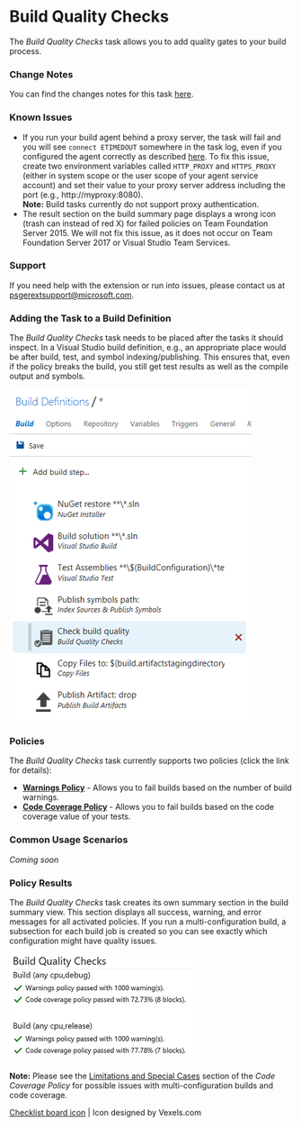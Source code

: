 # Build Quality Checks
The *Build Quality Checks* task allows you to add quality gates to your build process.

### Change Notes
You can find the changes notes for this task [here][Notes].

[Notes]: https://github.com/almtcger/VstsExtensions/blob/master/BuildQualityChecks/en-US/changeNotes.md

### Known Issues
- If you run your build agent behind a proxy server, the task will fail and you will see `connect ETIMEDOUT` somewhere in the
  task log, even if you configured the agent correctly as described [here][Proxy]. To fix this issue, create two environment variables
  called `HTTP_PROXY` and `HTTPS_PROXY` (either in system scope or the user scope of your agent service account) and set their
  value to your proxy server address including the port (e.g., http://myproxy:8080).  
  **Note:** Build tasks currently do not support proxy authentication.
- The result section on the build summary page displays a wrong icon (trash can instead of red X) for failed policies on Team Foundation
  Server 2015. We will not fix this issue, as it does not occur on Team Foundation Server 2017 or Visual Studio Team Services.

[Proxy]: https://github.com/Microsoft/vsts-agent/blob/master/docs/start/proxyconfig.md

### Support
If you need help with the extension or run into issues, please contact us at <a href='&#109;&#97;&#105;&#108;&#116;&#111;&#58;&#112;&#115;&#103;&#101;&#114;&#101;&#120;&#116;&#115;&#117;&#112;&#112;&#111;&#114;&#116;&#64;&#109;&#105;&#99;&#114;&#111;&#115;&#111;&#102;&#116;&#46;&#99;&#111;&#109;'>&#112;&#115;&#103;&#101;&#114;&#101;&#120;&#116;&#115;&#117;&#112;&#112;&#111;&#114;&#116;&#64;&#109;&#105;&#99;&#114;&#111;&#115;&#111;&#102;&#116;&#46;&#99;&#111;&#109;</a>.

### Adding the Task to a Build Definition
The *Build Quality Checks* task needs to be placed after the tasks it should inspect. In a Visual Studio build definition, e.g., an
appropriate place would be after build, test, and symbol indexing/publishing. This ensures that, even if the policy breaks the
build, you still get test results as well as the compile output and symbols.

![Task Placement](../assets/AddTask.png "Proper placement of the Build Quality Checks task")

### Policies
The *Build Quality Checks* task currently supports two policies (click the link for details):

- **[Warnings Policy][WarnPol]** - Allows you to fail builds based on the number of build warnings.
- **[Code Coverage Policy][CoveragePol]** - Allows you to fail builds based on the code coverage value of your tests.

### Common Usage Scenarios
*Coming soon*

### Policy Results
The *Build Quality Checks* task creates its own summary section in the build summary view. This section displays all success,
warning, and error messages for all activated policies. If you run a multi-configuration build, a subsection for each build
job is created so you can see exactly which configuration might have quality issues.

![Policy Result](../assets/PolicyResult.png "Build Quality Checks Summary Section")

**Note:** Please see the [Limitations and Special Cases][CoveragePol] section of the *Code Coverage Policy* for possible
issues with multi-configuration builds and code coverage.

[WarnPol]: https://github.com/almtcger/VstsExtensions/blob/master/BuildQualityChecks/en-US/WarningsPolicy.md
[CoveragePol]: https://github.com/almtcger/VstsExtensions/blob/master/BuildQualityChecks/en-US/CodeCoveragePolicy.md

[Checklist board icon](https://www.vexels.com/vectors/png-svg/129767/checklist-board-icon) | Icon designed by Vexels.com
